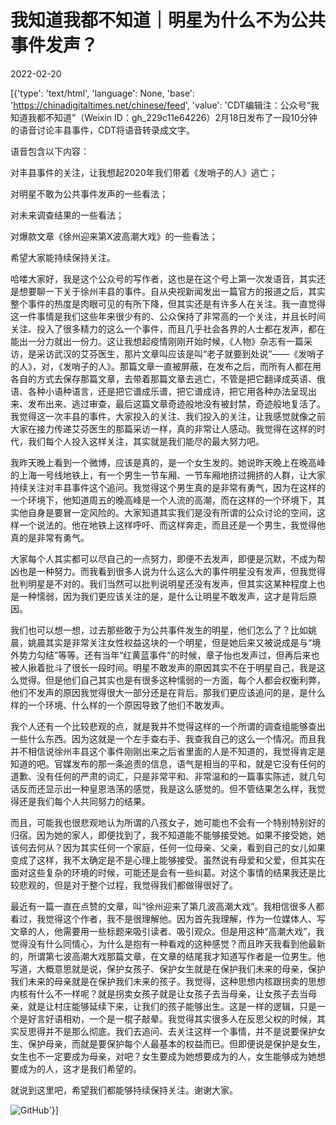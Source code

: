 # 我知道我都不知道｜明星为什么不为公共事件发声？

2022-02-20

[{'type': 'text/html', 'language': None, 'base': 'https://chinadigitaltimes.net/chinese/feed', 'value': 'CDT编辑注：公众号“我知道我都不知道”（Weixin ID：gh_229c11e64226）2月18日发布了一段10分钟的语音讨论丰县事件，CDT将语音转录成文字。

语音包含以下内容：





对丰县事件的关注，让我想起2020年我们带着《发哨子的人》逃亡；





对明星不敢为公共事件发声的一些看法；





对未来调查结果的一些看法；





对爆款文章《徐州迎来第X波高潮大戏》的一些看法；





希望大家能持续保持关注。





哈喽大家好，我是这个公众号的写作者，这也是在这个号上第一次发语音，其实还是想要聊一下关于徐州丰县的事件。自从央视新闻发出一篇官方的报道之后，其实整个事件的热度是肉眼可见的有所下降，但其实还是有许多人在关注。我一直觉得这一件事情是我们这些年来很少有的、公众保持了非常高的一个关注，并且长时间关注、投入了很多精力的这么一个事件，而且几乎社会各界的人士都在发声，都在能出一分力就出一份力。这让我想起疫情刚刚开始时候，《人物》杂志有一篇采访，是采访武汉的艾芬医生，那片文章叫应该是叫“老子就要到处说”——《发哨子的人》，对，《发哨子的人》。那篇文章一直被屏蔽，在发布之后，而所有人都在用各自的方式去保存那篇文章，去带着那篇文章去逃亡，不管是把它翻译成英语、俄语、各种小语种语言，还是把它谱成乐谱，把它谱成诗，把它用各种办法呈现出来、发布出来、逃过审查，最后这篇文章奇迹般地没有被封禁，奇迹般地复活了。我觉得这一次丰县的事件，大家投入的关注、我们投入的关注，让我感觉就像之前大家在接力传递艾芬医生的那篇采访一样，真的非常让人感动。我觉得在这样的时代，我们每个人投入这样关注，其实就是我们能尽的最大努力吧。

我昨天晚上看到一个微博，应该是真的，是一个女生发的。她说昨天晚上在晚高峰的上海一号线地铁上，有一个男生一节车厢、一节车厢地挤过拥挤的人群，让大家持续关注对丰县事件这个追问。我觉得这个男生真的是非常有勇气，因为在这样的一个环境下，他知道周五的晚高峰是一个人流的高潮，而在这样的一个环境下，其实他自身是要冒一定风险的。大家知道其实我们是没有所谓的公众讨论的空间，这样一个说法的。他在地铁上这样呼吁、而这样奔走，而且还是一个男生，我觉得他真的是非常有勇气。

大家每个人其实都可以尽自己的一点努力，即便不去发声，即便是沉默，不成为帮凶也是一种努力。而我看到很多人说为什么这么大的事件明星没有发声，但我觉得批判明星是不对的。我们当然可以批判说明星还没有发声，但其实这某种程度上也是一种懦弱，因为我们更应该关注的是，是什么让明星不敢发声，这才是背后原因。

我们也可以想一想，过去那些敢于为公共事件发生的明星，他们怎么了？比如姚晨，姚晨其实是非常关注女性权益这块的一个明星，但是她后来又被说成是与“境外势力勾结”等等。还有当年“红黄蓝事件”的时候，章子怡也发声过，但再后来也被人揪着批斗了很长一段时间。明星不敢发声的原因其实不在于明星自己，我是这么觉得。但是他们自己其实也是有很多这种懦弱的一方面，每个人都会权衡利弊，他们不发声的原因我觉得很大一部分还是在背后。那我们更应该追问的是，是什么样的一个环境、什么样的一个原因导致了他们不敢发声。

我个人还有一个比较悲观的点，就是我并不觉得这样的一个所谓的调查组能够查出一些什么东西。因为这就是一个左手查右手、我查我自己的这么一个情况。而且我并不相信说徐州丰县这个事件刚刚出来之后省里面的人是不知道的，我觉得肯定是知道的吧。官媒发布的那一条追责的信息，语气是相当的平和，就是它没有任何的道歉、没有任何的严肃的词汇，只是非常平和、非常温和的一篇事实陈述，就几句话反而还显示出一种皇恩浩荡的感觉，我是这么感觉的。但不管结果怎么样，我觉得还是我们每个人共同努力的结果。

而且，可能我也很悲观地认为所谓的八孩女子，她可能也不会有一个特别特别好的归宿。因为她的家人，即便找到了，我不知道能不能够接受她。如果不接受她，她该何去何从？因为其实任何一个家庭，任何一位母亲、父亲，看到自己的女儿如果变成了这样，我不太确定是不是心理上能够接受。虽然说有母爱和父爱，但其实在面对这些复杂的环境的时候，可能还是会有一些纠葛。对这个事情的结果我还是比较悲观的，但是对于整个过程，我觉得我们都做得很好了。

最近有一篇一直在点赞的文章，叫“徐州迎来了第几波高潮大戏”。我相信很多人都看过，我觉得这个作者，我不是很理解他。因为首先我理解，作为一位媒体人、写文章的人，他需要用一些标题来吸引读者、吸引观众。但是用这种“高潮大戏”，我觉得没有什么同情心，为什么是抱有一种看戏的这种感觉？而且昨天我看到他最新的，所谓第七波高潮大戏那篇文章，在文章的结尾我才知道写作者是一位男生。他写道，大概意思就是说，保护女孩子、保护女生就是在保护我们未来的母亲，保护我们未来的母亲就是在保护我们未来的孩子。我觉得，这种思想内核跟拐卖的思想内核有什么不一样呢？就是拐卖女孩子就是让女孩子去当母亲，让女孩子去当母亲，就是让村庄能够延续下来，让我们的孩子能够出生。这是一样的逻辑，只是一个是好言好语相劝，一个是一棍子敲晕。我觉得其实很多人在反思父权的时候，其实反思得并不是那么彻底。我们去追问、去关注这样一个事情，并不是说要保护女生、保护母亲，而就是要保护每个人最基本的权益而已。但即便说是保护是女生，女生也不一定要成为母亲，对吧？女生要成为她想要成为的人，女生能够成为她想要成为的人，这才是我们希望的。

就说到这里吧，希望我们都能够持续保持关注。谢谢大家。

![GitHub](https://chinadigitaltimes.net/chinese/files/2022/02/post-677165-62122ef9abf8b.)'}]